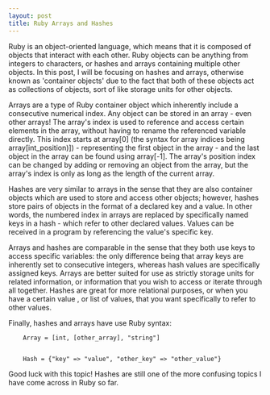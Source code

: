 ```yaml
---
layout: post
title: Ruby Arrays and Hashes
---
```


Ruby is an object-oriented language, which means that it is composed of objects that interact with each other. Ruby objects can be anything from integers to characters, or hashes and arrays containing multiple other objects. In this post, I will be focusing on hashes and arrays, otherwise known as 'container objects' due to the fact that  both of these objects act as collections of objects, sort of like storage units for other objects.

Arrays are a type of Ruby container object which inherently include a consecutive numerical index. Any object can be stored in an array - even other arrays! The array's index is used to reference and access certain elements in the array, without having to rename the referenced variable directly. This index starts at array[0] (the syntax for array indices being array[int_position)]) - representing the first object in the array - and the last object in the array can be found using array[-1]. The array's position index can be changed by adding or removing an object from the array, but the array's index is only as long as the length of the current array.

Hashes are very similar to arrays in the sense that they are also container objects which are used to store and access other objects; however, hashes store pairs of objects in the format of a declared key and a value. In other words, the numbered index in arrays are replaced by specifically named keys in a hash - which refer to other declared values. Values can be received in a program by referencing the value's specific key.

Arrays and hashes are comparable in the sense that they both use keys to access specific variables: the only difference being that array keys are inherently set to consecutive integers, whereas hash values are specifically assigned keys. Arrays are better suited for use as strictly storage units for related information, or information that you wish to access or iterate through all together. Hashes are great for more relational purposes, or when you have a certain value , or list of values, that you want specifically to refer to other values.

Finally, hashes and arrays have use Ruby syntax:


        Array = [int, [other_array], "string"]


        Hash = {"key" => "value", "other_key" => "other_value"}


Good luck with this topic! Hashes are still one of the more confusing topics I have come across in Ruby so far.
